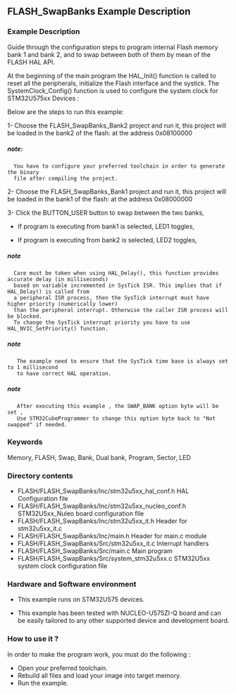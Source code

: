 ## <b>FLASH_SwapBanks Example Description</b>



### <b> Example Description </b>

Guide through the configuration steps to program internal Flash memory bank 1
and bank 2, and to swap between both of them by mean of the FLASH HAL API.

At the beginning of the main program the HAL_Init() function is called to reset
all the peripherals, initialize the Flash interface and the systick.
The SystemClock_Config() function is used to configure the system clock for STM32U575xx Devices :


Below are the steps to run this example:

1- Choose the FLASH_SwapBanks_Bank2 project and run it, this project will be loaded
   in the bank2 of the flash: at the address 0x08100000

##### <b>note:</b>
      You have to configure your preferred toolchain in order to generate the binary
      file after compiling the project.

2- Choose the FLASH_SwapBanks_Bank1 project and run it, this project will be loaded
   in the bank1 of the flash: at the address 0x08000000

3- Click the BUTTON_USER button to swap between the two banks,

- If program is executing from bank1 is selected, LED1 toggles,

- If program is executing from bank2 is selected, LED2 toggles,


##### <b>note</b>
      Care must be taken when using HAL_Delay(), this function provides accurate delay (in milliseconds)
      based on variable incremented in SysTick ISR. This implies that if HAL_Delay() is called from
      a peripheral ISR process, then the SysTick interrupt must have higher priority (numerically lower)
      than the peripheral interrupt. Otherwise the caller ISR process will be blocked.
      To change the SysTick interrupt priority you have to use HAL_NVIC_SetPriority() function.

##### <b>note </b>
       The example need to ensure that the SysTick time base is always set to 1 millisecond
       to have correct HAL operation.

##### <b>note</b>
       After executing this example , the SWAP_BANK option byte will be set ,
       Use STM32CubeProgrammer to change this option byte back to "Not swapped" if needed.


### <b> Keywords </b>

Memory, FLASH, Swap, Bank, Dual bank, Program, Sector, LED

### <b> Directory contents </b>

  - FLASH/FLASH_SwapBanks/Inc/stm32u5xx_hal_conf.h        HAL Configuration file
  - FLASH/FLASH_SwapBanks/Inc/stm32u5xx_nucleo_conf.h     STM32U5xx_Nuleo board configuration file
  - FLASH/FLASH_SwapBanks/Inc/stm32u5xx_it.h              Header for stm32u5xx_it.c
  - FLASH/FLASH_SwapBanks/Inc/main.h                      Header for main.c module
  - FLASH/FLASH_SwapBanks/Src/stm32u5xx_it.c              Interrupt handlers
  - FLASH/FLASH_SwapBanks/Src/main.c                      Main program
  - FLASH/FLASH_SwapBanks/Src/system_stm32u5xx.c          STM32U5xx system clock configuration file

### <b> Hardware and Software environment </b>

  - This example runs on STM32U575 devices.

  - This example has been tested with NUCLEO-U575ZI-Q board and can be
    easily tailored to any other supported device and development board.

### <b> How to use it ? </b>

In order to make the program work, you must do the following :

  - Open your preferred toolchain.
  - Rebuild all files and load your image into target memory.
  - Run the example.


